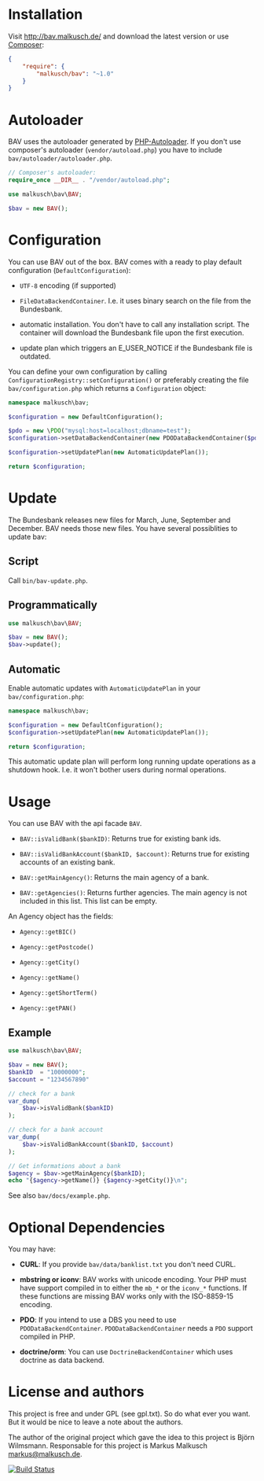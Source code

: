 # Installation

Visit <http://bav.malkusch.de/> and download the latest version or use [Composer](https://getcomposer.org/):

```json
{
    "require": {
        "malkusch/bav": "~1.0"
    }
}
```


# Autoloader

BAV uses the autoloader generated by [PHP-Autoloader](http://php-autoloader.malkusch.de/en/). 
If you don't use composer's autoloader (`vendor/autoload.php`) you have
to include `bav/autoloader/autoloader.php`.

```php
// Composer's autoloader:
require_once __DIR__ . "/vendor/autoload.php";

use malkusch\bav\BAV;

$bav = new BAV();
```


# Configuration

You can use BAV out of the box. BAV comes with a ready to play default
configuration (`DefaultConfiguration`):

* `UTF-8` encoding (if supported)

* `FileDataBackendContainer`. I.e. it uses binary search on the file from the Bundesbank.

* automatic installation. You don't have to call any installation
script. The container will download the Bundesbank file upon the first execution.

* update plan which triggers an E_USER_NOTICE if the Bundesbank file
is outdated.

You can define your own configuration by calling `ConfigurationRegistry::setConfiguration()`
or preferably creating the file `bav/configuration.php` which returns a `Configuration` object:

```php
namespace malkusch\bav;

$configuration = new DefaultConfiguration();

$pdo = new \PDO("mysql:host=localhost;dbname=test");
$configuration->setDataBackendContainer(new PDODataBackendContainer($pdo));

$configuration->setUpdatePlan(new AutomaticUpdatePlan());

return $configuration;
```


# Update

The Bundesbank releases new files for March, June, September and December.
BAV needs those new files. You have several possiblities to update bav:

## Script

Call `bin/bav-update.php`.

## Programmatically

```php
use malkusch\bav\BAV;

$bav = new BAV();
$bav->update();
```

## Automatic

Enable automatic updates with `AutomaticUpdatePlan` in your `bav/configuration.php`:

```php
namespace malkusch\bav;

$configuration = new DefaultConfiguration();
$configuration->setUpdatePlan(new AutomaticUpdatePlan());

return $configuration;
```
This automatic update plan will perform long running update operations as a shutdown
hook. I.e. it won't bother users during normal operations.


# Usage

You can use BAV with the api facade `BAV`.

* `BAV::isValidBank($bankID)`: Returns true for existing bank ids.

* `BAV::isValidBankAccount($bankID, $account)`: Returns true for existing accounts of an existing
bank.

* `BAV::getMainAgency()`: Returns the main agency of a bank.

* `BAV::getAgencies()`: Returns further agencies. The main agency is not included in this list.
This list can be empty.

An Agency object has the fields:

* `Agency::getBIC()`

* `Agency::getPostcode()`

* `Agency::getCity()`

* `Agency::getName()`

* `Agency::getShortTerm()`

* `Agency::getPAN()`

## Example

```php
use malkusch\bav\BAV;

$bav = new BAV();
$bankID  = "10000000";
$account = "1234567890"

// check for a bank
var_dump(
    $bav->isValidBank($bankID)
);

// check for a bank account
var_dump(
    $bav->isValidBankAccount($bankID, $account)
);

// Get informations about a bank
$agency = $bav->getMainAgency($bankID);
echo "{$agency->getName()} {$agency->getCity()}\n";
```
See also `bav/docs/example.php`.


# Optional Dependencies

You may have:

* **CURL**: If you provide `bav/data/banklist.txt` you don't need CURL.

* **mbstring or iconv**: BAV works with unicode encoding. Your PHP must have support compiled
in to either the `mb_*` or the `iconv_*` functions. If these functions are
missing BAV works only with the ISO-8859-15 encoding.

* **PDO**: If you intend to use a DBS you need to use `PDODataBackendContainer`. 
`PDODataBackendContainer` needs a `PDO` support compiled in PHP.

* **doctrine/orm**: You can use `DoctrineBackendContainer` which uses doctrine
as data backend.


# License and authors

This project is free and under GPL (see gpl.txt). So do what ever you want.
But it would be nice to leave a note about the authors.

The author of the original project which gave the idea to this project is
Björn Wilmsmann. Responsable for this project is Markus Malkusch <markus@malkusch.de>.

[![Build Status](https://travis-ci.org/malkusch/bav.svg?branch=master)](https://travis-ci.org/malkusch/bav)